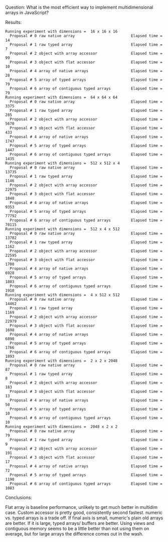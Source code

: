 Question:  What is the most efficient way to implement multidimensional arrays in JavaScript?


Results:

    Running experiment with dimensions =  16 x 16 x 16
      Proposal # 0 raw native array                         Elapsed time =   14
      Proposal # 1 raw typed array                          Elapsed time =   7
      Proposal # 2 object with array accessor               Elapsed time =   99
      Proposal # 3 object with flat accessor                Elapsed time =   10
      Proposal # 4 array of native arrays                   Elapsed time =   28
      Proposal # 5 array of typed arrays                    Elapsed time =   79
      Proposal # 6 array of contiguous typed arrays         Elapsed time =   79
    Running experiment with dimensions =  64 x 64 x 64
      Proposal # 0 raw native array                         Elapsed time =   3375
      Proposal # 1 raw typed array                          Elapsed time =   285
      Proposal # 2 object with array accessor               Elapsed time =   5670
      Proposal # 3 object with flat accessor                Elapsed time =   433
      Proposal # 4 array of native arrays                   Elapsed time =   1747
      Proposal # 5 array of typed arrays                    Elapsed time =   1447
      Proposal # 6 array of contiguous typed arrays         Elapsed time =   1435
    Running experiment with dimensions =  512 x 512 x 4
      Proposal # 0 raw native array                         Elapsed time =   13735
      Proposal # 1 raw typed array                          Elapsed time =   1146
      Proposal # 2 object with array accessor               Elapsed time =   22975
      Proposal # 3 object with flat accessor                Elapsed time =   1848
      Proposal # 4 array of native arrays                   Elapsed time =   9353
      Proposal # 5 array of typed arrays                    Elapsed time =   77792
      Proposal # 6 array of contiguous typed arrays         Elapsed time =   70115
    Running experiment with dimensions =  512 x 4 x 512
      Proposal # 0 raw native array                         Elapsed time =   13702
      Proposal # 1 raw typed array                          Elapsed time =   1162
      Proposal # 2 object with array accessor               Elapsed time =   22595
      Proposal # 3 object with flat accessor                Elapsed time =   1700
      Proposal # 4 array of native arrays                   Elapsed time =   6928
      Proposal # 5 array of typed arrays                    Elapsed time =   1803
      Proposal # 6 array of contiguous typed arrays         Elapsed time =   1910
    Running experiment with dimensions =  4 x 512 x 512
      Proposal # 0 raw native array                         Elapsed time =   14462
      Proposal # 1 raw typed array                          Elapsed time =   1169
      Proposal # 2 object with array accessor               Elapsed time =   22979
      Proposal # 3 object with flat accessor                Elapsed time =   1698
      Proposal # 4 array of native arrays                   Elapsed time =   6890
      Proposal # 5 array of typed arrays                    Elapsed time =   1766
      Proposal # 6 array of contiguous typed arrays         Elapsed time =   1893
    Running experiment with dimensions =  2 x 2 x 2048
      Proposal # 0 raw native array                         Elapsed time =   87
      Proposal # 1 raw typed array                          Elapsed time =   8
      Proposal # 2 object with array accessor               Elapsed time =   183
      Proposal # 3 object with flat accessor                Elapsed time =   13
      Proposal # 4 array of native arrays                   Elapsed time =   50
      Proposal # 5 array of typed arrays                    Elapsed time =   10
      Proposal # 6 array of contiguous typed arrays         Elapsed time =   10
    Running experiment with dimensions =  2048 x 2 x 2
      Proposal # 0 raw native array                         Elapsed time =   79
      Proposal # 1 raw typed array                          Elapsed time =   9
      Proposal # 2 object with array accessor               Elapsed time =   191
      Proposal # 3 object with flat accessor                Elapsed time =   17
      Proposal # 4 array of native arrays                   Elapsed time =   72
      Proposal # 5 array of typed arrays                    Elapsed time =   1190
      Proposal # 6 array of contiguous typed arrays         Elapsed time =   1083

Conclusions:

Flat array is baseline performance, unlikely to get much better in multidim case.  Custom accessor is pretty good, consistently second fastest.  numeric vs. typed arrays is a trade off.  If final axis is small, numeric's plain old arrays are better.  If it is large, typed arrays/ buffers are better.  Using views and contiguous memory seems to be a little better than not using them on average, but for large arrays the difference comes out in the wash.

